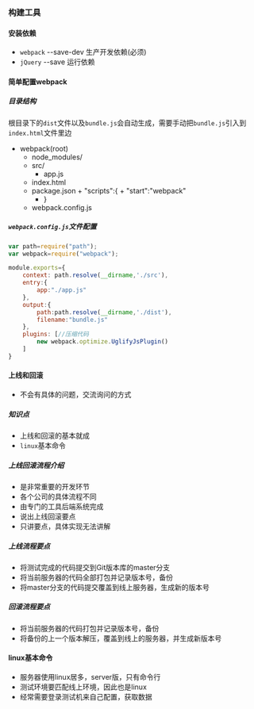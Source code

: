 ### 构建工具

#### 安装依赖
+ `webpack`   --save-dev 生产开发依赖(必须)
+ `jQuery`    --save 运行依赖

#### 简单配置webpack
##### 目录结构
根目录下的`dist`文件以及`bundle.js`会自动生成，需要手动把`bundle.js`引入到`index.html`文件里边
+ webpack(root)
    + node_modules/
    + src/
        + app.js
    + index.html
    + package.json
           + "scripts":{
           + "start":"webpack"
       + } 
    + webpack.config.js

##### `webpack.config.js`文件配置
```javascript
var path=require("path");
var webpack=require("webpack");

module.exports={
    context: path.resolve(__dirname,'./src'),
    entry:{
        app:"./app.js"
    },
    output:{
        path:path.resolve(__dirname,'./dist'),
        filename:"bundle.js"
    },
    plugins: [//压缩代码
        new webpack.optimize.UglifyJsPlugin()
    ]
}
```

#### 上线和回滚

+ 不会有具体的问题，交流询问的方式

##### 知识点
+ 上线和回滚的基本就成
+ `linux`基本命令

##### 上线回滚流程介绍
+ 是非常重要的开发环节
+ 各个公司的具体流程不同
+ 由专门的工具后端系统完成
+ 说出上线回滚要点
+ 只讲要点，具体实现无法讲解

##### 上线流程要点
+ 将测试完成的代码提交到Git版本库的master分支
+ 将当前服务器的代码全部打包并记录版本号，备份
+ 将master分支的代码提交覆盖到线上服务器，生成新的版本号

##### 回滚流程要点
+ 将当前服务器的代码打包并记录版本号，备份
+ 将备份的上一个版本解压，覆盖到线上的服务器，并生成新版本号


#### linux基本命令
+ 服务器使用linux居多，server版，只有命令行
+ 测试环境要匹配线上环境，因此也是linux
+ 经常需要登录测试机来自己配置，获取数据
